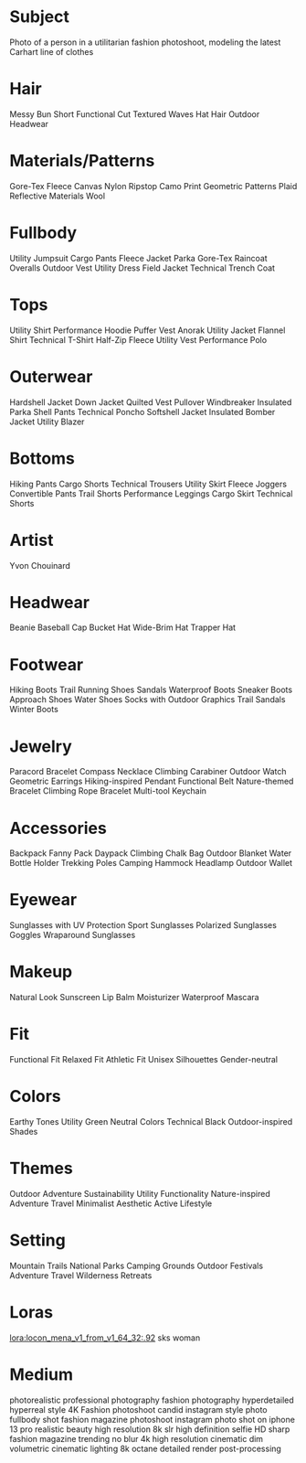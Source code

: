 # Subject
Photo of a person in a utilitarian fashion photoshoot, modeling the latest Carhart line of clothes

# Hair
Messy Bun
Short Functional Cut
Textured Waves
Hat Hair
Outdoor Headwear

# Materials/Patterns
Gore-Tex
Fleece
Canvas
Nylon
Ripstop
Camo Print
Geometric Patterns
Plaid
Reflective Materials
Wool

# Fullbody
Utility Jumpsuit
Cargo Pants
Fleece Jacket
Parka
Gore-Tex Raincoat
Overalls
Outdoor Vest
Utility Dress
Field Jacket
Technical Trench Coat

# Tops
Utility Shirt
Performance Hoodie
Puffer Vest
Anorak
Utility Jacket
Flannel Shirt
Technical T-Shirt
Half-Zip Fleece
Utility Vest
Performance Polo

# Outerwear
Hardshell Jacket
Down Jacket
Quilted Vest
Pullover Windbreaker
Insulated Parka
Shell Pants
Technical Poncho
Softshell Jacket
Insulated Bomber Jacket
Utility Blazer

# Bottoms
Hiking Pants
Cargo Shorts
Technical Trousers
Utility Skirt
Fleece Joggers
Convertible Pants
Trail Shorts
Performance Leggings
Cargo Skirt
Technical Shorts

# Artist
Yvon Chouinard

# Headwear
Beanie
Baseball Cap
Bucket Hat
Wide-Brim Hat
Trapper Hat

# Footwear
Hiking Boots
Trail Running Shoes
Sandals
Waterproof Boots
Sneaker Boots
Approach Shoes
Water Shoes
Socks with Outdoor Graphics
Trail Sandals
Winter Boots

# Jewelry
Paracord Bracelet
Compass Necklace
Climbing Carabiner
Outdoor Watch
Geometric Earrings
Hiking-inspired Pendant
Functional Belt
Nature-themed Bracelet
Climbing Rope Bracelet
Multi-tool Keychain

# Accessories
Backpack
Fanny Pack
Daypack
Climbing Chalk Bag
Outdoor Blanket
Water Bottle Holder
Trekking Poles
Camping Hammock
Headlamp
Outdoor Wallet

# Eyewear
Sunglasses with UV Protection
Sport Sunglasses
Polarized Sunglasses
Goggles
Wraparound Sunglasses

# Makeup
Natural Look
Sunscreen
Lip Balm
Moisturizer
Waterproof Mascara

# Fit
Functional Fit
Relaxed Fit
Athletic Fit
Unisex Silhouettes
Gender-neutral

# Colors
Earthy Tones
Utility Green
Neutral Colors
Technical Black
Outdoor-inspired Shades

# Themes
Outdoor Adventure
Sustainability
Utility
Functionality
Nature-inspired
Adventure Travel
Minimalist Aesthetic
Active Lifestyle

# Setting
Mountain Trails
National Parks
Camping Grounds
Outdoor Festivals
Adventure Travel
Wilderness Retreats



# Loras
<lora:locon_mena_v1_from_v1_64_32:.92> sks woman

# Medium
photorealistic
professional photography
fashion photography
hyperdetailed
hyperreal style
4K
Fashion photoshoot
candid instagram style photo
fullbody shot
fashion magazine photoshoot
instagram photo
shot on iphone 13 pro
realistic beauty
high resolution
8k
slr
high definition
selfie
HD
sharp
fashion magazine trending
no blur
4k high resolution
cinematic
dim volumetric cinematic lighting
8k octane detailed render
post-processing